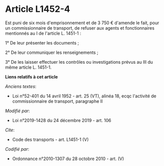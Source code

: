 # Article L1452-4

Est puni de six mois d'emprisonnement et de 3 750 € d'amende le fait, pour un commissionnaire de transport, de refuser aux
agents et fonctionnaires mentionnés au I de l'article L. 1451-1 :

1° De leur présenter les documents ;

2° De leur communiquer les renseignements ;

3° De les laisser effectuer les contrôles ou investigations prévus au III du même article L. 1451-1.

**Liens relatifs à cet article**

_Anciens textes_:

  - Loi n°52-401 du 14 avril 1952 - art. 25 (VT), alinéa 18, ecqc l'activité de commissionnaire de transport, paragraphe II

_Modifié par_:

  - Loi n°2019-1428 du 24 décembre 2019 - art. 106

_Cite_:

  - Code des transports - art. L1451-1 (V)

_Codifié par_:

  - Ordonnance n°2010-1307 du 28 octobre 2010 - art. (V)
